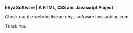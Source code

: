 <b>Ehya Software | A HTML, CSS and Javascript Project</b>

Check out the website live at: ehya-software.lovestoblog.com

Thank You.
